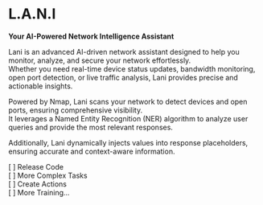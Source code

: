 <h1>L.A.N.I</h1> 
<b>Your AI-Powered Network Intelligence Assistant</b>

Lani is an advanced AI-driven network assistant designed to help you monitor, analyze, and secure your network effortlessly.<br>
Whether you need real-time device status updates, bandwidth monitoring, open port detection, or live traffic analysis, Lani provides precise and actionable insights.

Powered by Nmap, Lani scans your network to detect devices and open ports, ensuring comprehensive visibility.<br>
It leverages a Named Entity Recognition (NER) algorithm to analyze user queries and provide the most relevant responses. <br>

Additionally, Lani dynamically injects values into response placeholders, ensuring accurate and context-aware information.

[ ] Release Code <br>
[ ] More Complex Tasks<br>
[ ] Create Actions<br>
[ ] More Training...
